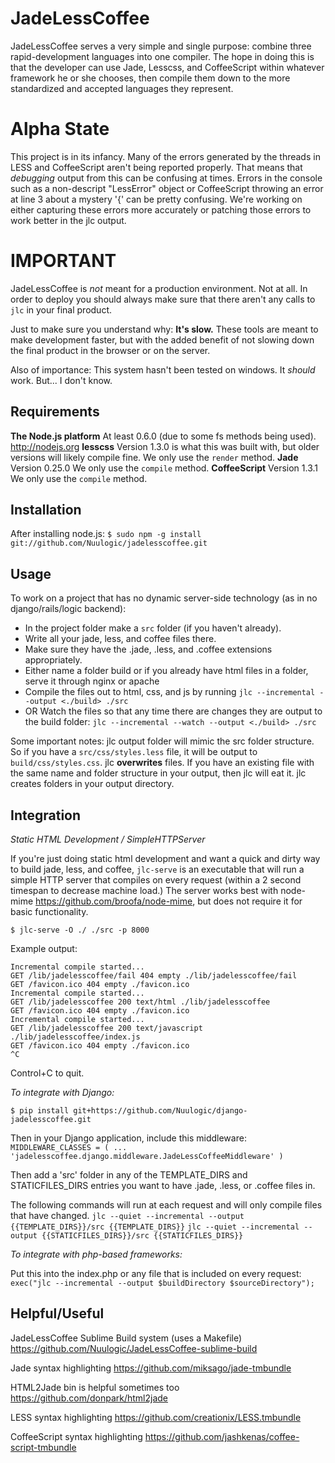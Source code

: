 JadeLessCoffee
===============

JadeLessCoffee serves a very simple and single purpose: combine three rapid-development languages into one compiler.
The hope in doing this is that the developer can use Jade, Lesscss, and CoffeeScript within whatever framework he or she chooses, 
then compile them down to the more standardized and accepted languages they represent.

Alpha State
===========

This project is in its infancy. Many of the errors generated by the threads in LESS and CoffeeScript aren't being reported properly. 
That means that *debugging* output from this can be confusing at times. Errors in the console such as a non-descript "LessError" object or CoffeeScript throwing an error at line 3 about a mystery '{' can be pretty confusing.
We're working on either capturing these errors more accurately or patching those errors to work better in the jlc output.


IMPORTANT
=========

JadeLessCoffee is *not* meant for a production environment. Not at all. In order to deploy you should always make sure that there aren't any calls to `jlc` in your final product. 

Just to make sure you understand why: **It's slow.**
These tools are meant to make development faster, but with the added benefit of not slowing down the final product in the browser or on the server.

Also of importance: This system hasn't been tested on windows. It *should* work. But... I don't know.


Requirements
------------

**The Node.js platform** At least 0.6.0 (due to some fs methods being used). <http://nodejs.org>
**lesscss** Version 1.3.0 is what this was built with, but older versions will likely compile fine. We only use the `render` method.
**Jade** Version 0.25.0  We only use the `compile` method.
**CoffeeScript** Version 1.3.1 We only use the `compile` method.

Installation
------------

After installing node.js:
`$ sudo npm -g install git://github.com/Nuulogic/jadelesscoffee.git`


Usage
-----

To work on a project that has no dynamic server-side technology (as in no django/rails/logic backend):

- In the project folder make a `src` folder (if you haven't already).
- Write all your jade, less, and coffee files there.
- Make sure they have the .jade, .less, and .coffee extensions appropriately. 
- Either name a folder build or if you already have html files in a folder, serve it through nginx or apache
- Compile the files out to html, css, and js by running `jlc --incremental --output <./build> ./src`
- OR Watch the files so that any time there are changes they are output to the build folder: `jlc --incremental --watch --output <./build> ./src`

Some important notes:
jlc output folder will mimic the src folder structure. So if you have a `src/css/styles.less` file, it will be output to `build/css/styles.css`.
jlc **overwrites** files. If you have an existing file with the same name and folder structure in your output, then jlc will eat it.
jlc creates folders in your output directory. 


Integration
-----------

*Static HTML Development / SimpleHTTPServer*

If you're just doing static html development and want a quick and dirty way to build jade, less, and coffee, `jlc-serve` is an executable that will run a 
simple HTTP server that compiles on every request (within a 2 second timespan to decrease machine load.) The server works best with 
node-mime <https://github.com/broofa/node-mime>, but does not require it for basic functionality.

`$ jlc-serve -O ./ ./src -p 8000`

Example output:

    Incremental compile started...
    GET /lib/jadelesscoffee/fail 404 empty ./lib/jadelesscoffee/fail
    GET /favicon.ico 404 empty ./favicon.ico
    Incremental compile started...
    GET /lib/jadelesscoffee 200 text/html ./lib/jadelesscoffee
    GET /favicon.ico 404 empty ./favicon.ico
    Incremental compile started...
    GET /lib/jadelesscoffee 200 text/javascript ./lib/jadelesscoffee/index.js
    GET /favicon.ico 404 empty ./favicon.ico
    ^C

Control+C to quit.



*To integrate with Django:*

`$ pip install git+https://github.com/Nuulogic/django-jadelesscoffee.git`

Then in your Django application, include this middleware:
`MIDDLEWARE_CLASSES = (
    ...
    'jadelesscoffee.django.middleware.JadeLessCoffeeMiddleware'
)`

Then add a 'src' folder in any of the TEMPLATE_DIRS and STATICFILES_DIRS entries you want to have .jade, .less, or .coffee files in.

The following commands will run at each request and will only compile files that have changed.
`jlc --quiet --incremental --output {{TEMPLATE_DIRS}}/src {{TEMPLATE_DIRS}}`
`jlc --quiet --incremental --output {{STATICFILES_DIRS}}/src {{STATICFILES_DIRS}}`


*To integrate with php-based frameworks:*

Put this into the index.php or any file that is included on every request: `exec("jlc --incremental --output $buildDirectory $sourceDirectory");`


Helpful/Useful
--------------

JadeLessCoffee Sublime Build system (uses a Makefile)
<https://github.com/Nuulogic/JadeLessCoffee-sublime-build>

Jade syntax highlighting
<https://github.com/miksago/jade-tmbundle>

HTML2Jade bin is helpful sometimes too
<https://github.com/donpark/html2jade>


LESS syntax highlighting
<https://github.com/creationix/LESS.tmbundle>


CoffeeScript syntax highlighting
<https://github.com/jashkenas/coffee-script-tmbundle>
